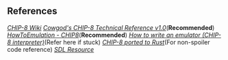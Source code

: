 ## References
[*CHIP-8 Wiki*](https://en.wikipedia.org/wiki/CHIP-8)
[*Cowgod's CHIP-8 Technical Reference v1.0*](http://devernay.free.fr/hacks/chip8/C8TECH10.HTM)(**Recommended**)
[*HowToEmulation - CHIP8*](http://www.multigesture.net/wp-content/uploads/mirror/goldroad/chip8.shtml)(**Recommended**)
[*How to write an emulator (CHIP-8 interpreter)*](http://www.multigesture.net/articles/how-to-write-an-emulator-chip-8-interpreter/)(Refer here if stuck)
[*CHIP-8 ported to Rust*](https://github.com/epistelli/dale8)(For non-spoiler code reference)
[*SDL Resource*](https://wiki.libsdl.org/)
<!--(https://adamtcroft.com/playing-sound-with-sdl-c/)-->